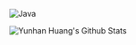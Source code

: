 
![Java](https://img.shields.io/badge/java-%23ED8B00.svg?style=for-the-badge&logo=java&logoColor=white)

<img align="center" src="https://github-readme-stats.vercel.app/api?username=theUpperHan&include_all_commits=true&count_private=true&show_icons=true&line_height=20&title_color=7A7ADB&icon_color=2234AE&text_color=D3D3D3&bg_color=0,000000,130F40" alt="Yunhan Huang's Github Stats">

